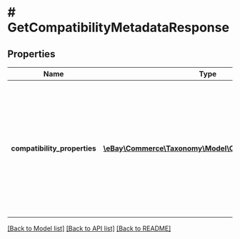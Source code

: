 # # GetCompatibilityMetadataResponse

## Properties

Name | Type | Description | Notes
------------ | ------------- | ------------- | -------------
**compatibility_properties** | [**\eBay\Commerce\Taxonomy\Model\CompatibilityProperty[]**](CompatibilityProperty.md) | This container consists of an array of all compatible vehicle properties applicable to the specified eBay marketplace and eBay category ID. | [optional]

[[Back to Model list]](../../README.md#models) [[Back to API list]](../../README.md#endpoints) [[Back to README]](../../README.md)
